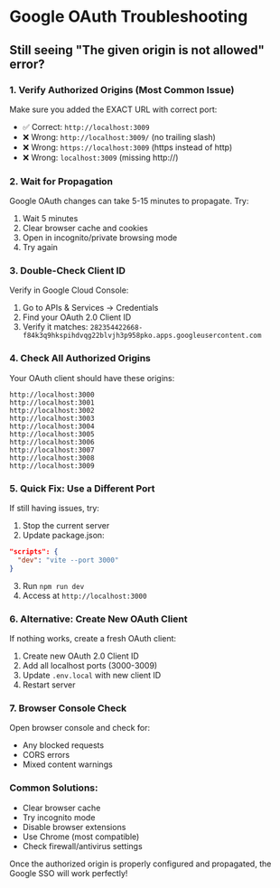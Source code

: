 # Google OAuth Troubleshooting

## Still seeing "The given origin is not allowed" error?

### 1. Verify Authorized Origins (Most Common Issue)

Make sure you added the EXACT URL with correct port:
- ✅ Correct: `http://localhost:3009`
- ❌ Wrong: `http://localhost:3009/` (no trailing slash)
- ❌ Wrong: `https://localhost:3009` (https instead of http)
- ❌ Wrong: `localhost:3009` (missing http://)

### 2. Wait for Propagation

Google OAuth changes can take 5-15 minutes to propagate. Try:
1. Wait 5 minutes
2. Clear browser cache and cookies
3. Open in incognito/private browsing mode
4. Try again

### 3. Double-Check Client ID

Verify in Google Cloud Console:
1. Go to APIs & Services → Credentials
2. Find your OAuth 2.0 Client ID
3. Verify it matches: `282354422668-f84k3q9hkspihdvqg22blvjh3p958pko.apps.googleusercontent.com`

### 4. Check All Authorized Origins

Your OAuth client should have these origins:
```
http://localhost:3000
http://localhost:3001
http://localhost:3002
http://localhost:3003
http://localhost:3004
http://localhost:3005
http://localhost:3006
http://localhost:3007
http://localhost:3008
http://localhost:3009
```

### 5. Quick Fix: Use a Different Port

If still having issues, try:

1. Stop the current server
2. Update package.json:
```json
"scripts": {
  "dev": "vite --port 3000"
}
```
3. Run `npm run dev`
4. Access at `http://localhost:3000`

### 6. Alternative: Create New OAuth Client

If nothing works, create a fresh OAuth client:
1. Create new OAuth 2.0 Client ID
2. Add all localhost ports (3000-3009)
3. Update `.env.local` with new client ID
4. Restart server

### 7. Browser Console Check

Open browser console and check for:
- Any blocked requests
- CORS errors
- Mixed content warnings

### Common Solutions:
- Clear browser cache
- Try incognito mode
- Disable browser extensions
- Use Chrome (most compatible)
- Check firewall/antivirus settings

Once the authorized origin is properly configured and propagated, the Google SSO will work perfectly!
